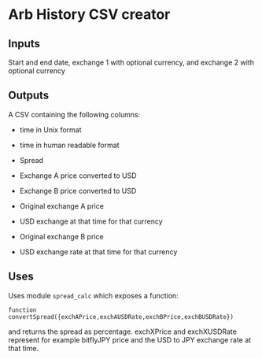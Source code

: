 # Arb History CSV creator

## Inputs

Start and end date, exchange 1 with optional currency, and exchange 2 with optional currency

## Outputs

A CSV containing the following columns:

* time in Unix format

* time in human readable format

* Spread

* Exchange A price converted to USD

* Exchange B price converted to USD

* Original exchange A price

* USD exchange at that time for that currency

* Original exchange B price

* USD exchange rate at that time for that currency

## Uses

Uses module `spread_calc` which exposes a function:

`function convertSpread({exchAPrice,exchAUSDRate,exchBPrice,exchBUSDRate})`

and returns the spread as percentage.  exchXPrice and exchXUSDRate represent
for example bitflyJPY price and the USD to JPY exchange rate at that time.

